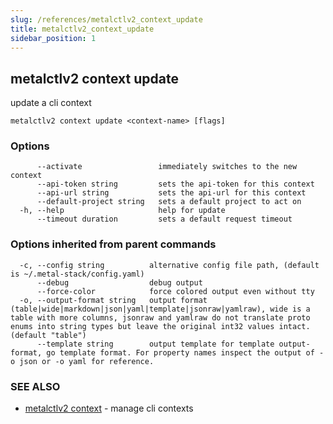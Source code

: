 ```yaml
---
slug: /references/metalctlv2_context_update
title: metalctlv2_context_update
sidebar_position: 1
---
```


## metalctlv2 context update

update a cli context

```
metalctlv2 context update <context-name> [flags]
```

### Options

```
      --activate                 immediately switches to the new context
      --api-token string         sets the api-token for this context
      --api-url string           sets the api-url for this context
      --default-project string   sets a default project to act on
  -h, --help                     help for update
      --timeout duration         sets a default request timeout
```

### Options inherited from parent commands

```
  -c, --config string          alternative config file path, (default is ~/.metal-stack/config.yaml)
      --debug                  debug output
      --force-color            force colored output even without tty
  -o, --output-format string   output format (table|wide|markdown|json|yaml|template|jsonraw|yamlraw), wide is a table with more columns, jsonraw and yamlraw do not translate proto enums into string types but leave the original int32 values intact. (default "table")
      --template string        output template for template output-format, go template format. For property names inspect the output of -o json or -o yaml for reference.
```

### SEE ALSO

* [metalctlv2 context](./metalctlv2_context.md)	 - manage cli contexts

